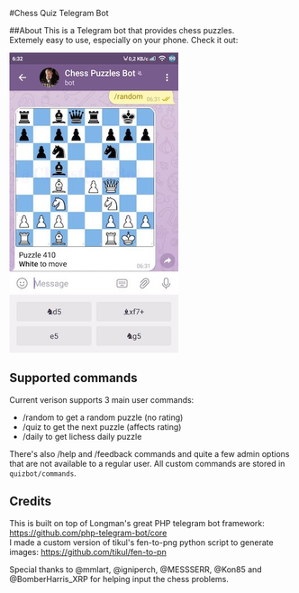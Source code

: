 #Chess Quiz Telegram Bot

##About 
This is a Telegram bot that provides chess puzzles. <br/>
Extemely easy to use, especially on your phone. Check it out:

![demo](resources/demo.jpg)

## Supported commands
Current verison supports 3 main user commands:
- /random to get a random puzzle (no rating)
- /quiz to get the next puzzle (affects rating)
- /daily to get lichess daily puzzle

There's also /help and /feedback commands and quite a few admin options that are not available to a regular user.
All custom commands are stored in `quizbot/commands`. 

## Credits
This is built on top of Longman's great PHP telegram bot framework: https://github.com/php-telegram-bot/core<br/>
I made a custom version of tikul's fen-to-png python script to generate images: https://github.com/tikul/fen-to-pn

Special thanks to @mmlart, @igniperch, @MESSSERR, @Kon85 and @BomberHarris_XRP for helping input the chess problems.   

[me]: https://github.com/1int